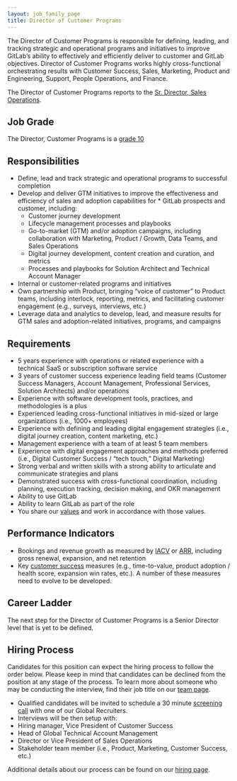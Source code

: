 ```yaml
---
layout: job_family_page
title: Director of Customer Programs
---
```


The Director of Customer Programs is responsible for defining, leading, and tracking strategic and operational programs and initiatives to improve GitLab’s ability to effectively and efficiently deliver to customer and GitLab objectives. Director of Customer Programs works highly cross-functional orchestrating results with Customer Success, Sales, Marketing, Product and Engineering, Support, People Operations, and Finance. 

The Director of Customer Programs reports to the [Sr. Director, Sales Operations](https://about.gitlab.com/job-families/sales/sales-operations/#senior-director-sales-operations).

## Job Grade

The Director, Customer Programs is a [grade 10](/handbook/total-rewards/compensation/compensation-calculator/#gitlab-job-grades)

## Responsibilities

* Define, lead and track strategic and operational programs to successful completion
* Develop and deliver GTM initiatives to improve the effectiveness and efficiency of sales and adoption capabilities for * GitLab prospects and customer, including:
  * Customer journey development 
  * Lifecycle management processes and playbooks
  * Go-to-market (GTM) and/or adoption campaigns, including collaboration with Marketing, Product / Growth, Data Teams, and Sales Operations
  * Digital journey development, content creation and curation, and metrics
  * Processes and playbooks for Solution Architect and Technical Account Manager
* Internal or customer-related programs and initiatives
* Own partnership with Product, bringing “voice of customer” to Product teams, including interlock, reporting, metrics, and facilitating customer engagement (e.g., surveys, interviews, etc.) 
* Leverage data and analytics to develop, lead, and measure results for GTM sales and adoption-related initiatives, programs, and campaigns 

## Requirements

* 5 years experience with operations or related experience with a technical SaaS or subscription software service
* 3 years of customer success experience leading field teams (Customer Success Managers, Account Management, Professional Services, Solution Architects) and/or operations 
* Experience with software development tools, practices, and methodologies is a plus
* Experienced leading cross-functional initiatives in mid-sized or large organizations (i.e., 1000+ employees)
* Experience with defining and leading digital engagement strategies (i.e., digital journey creation, content marketing, etc.)
* Management experience with a team of at least 5 team members
* Experience with digital engagement approaches and methods preferred (i.e., Digital Customer Success / “tech touch,” Digital Marketing)
* Strong verbal and written skills with a strong ability to articulate and communicate strategies and plans
* Demonstrated success with cross-functional coordination, including planning, execution tracking, decision making, and OKR management
* Ability to use GitLab
* Ability to learn GitLab as part of the role
* You share our [values](/handbook/values/) and work in accordance with those values.

## Performance Indicators

* Bookings and revenue growth as measured by [IACV](/handbook/sales/sales-term-glossary/acv-in-practice/#gross-incremental-annual-contract-value-gross-iacv) or [ARR](/handbook/sales/sales-term-glossary/arr-in-practice/), including gross renewal, expansion, and net retention
* Key [customer success](/handbook/customer-success/vision/#measurement-and-kpis) measures (e.g., time-to-value, product adoption / health score, expansion win rates, etc.). A number of these measures need to evolve to be developed.

## Career Ladder

The next step for the Director of Customer Programs is a Senior Director level that is yet to be defined. 

## Hiring Process
Candidates for this position can expect the hiring process to follow the order below. Please keep in mind that candidates can be declined from the position at any stage of the process. To learn more about someone who may be conducting the interview, find their job title on our [team page](/company/team/).

* Qualified candidates will be invited to schedule a 30 minute [screening call](/handbook/hiring/interviewing/#screening-call) with one of our Global Recruiters.
* Interviews will be then setup with:
* Hiring manager, Vice President of Customer Success
* Head of Global Technical Account Management
* Director or Vice President of Sales Operations
* Stakeholder team member (i.e., Product, Marketing, Customer Success, etc.)

Additional details about our process can be found on our [hiring page](/handbook/hiring).
